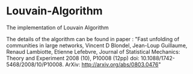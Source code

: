 Louvain-Algorithm
=================

The implementation of Louvain Algorithm

The details of the algorithm can be found in paper :
"Fast unfolding of communities in large networks, Vincent D Blondel, Jean-Loup Guillaume, Renaud Lambiotte, Etienne Lefebvre, 
Journal of Statistical Mechanics: Theory and Experiment 2008 (10), P10008 (12pp) doi: 10.1088/1742-5468/2008/10/P10008. ArXiv: http://arxiv.org/abs/0803.0476"
